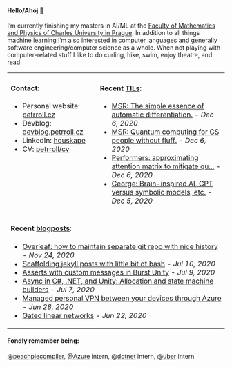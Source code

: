 #### Hello/Ahoj 👋

I’m currently finishing my masters in AI/ML at the [Faculty of Mathematics and Physics of Charles University in Prague](https://www.mff.cuni.cz/en). In addition to all things machine learning I’m also interested in computer languages and generally software engineering/computer science as a whole. When not playing with computer-related stuff I like to do curling, hike, swim, enjoy theatre, and read.

<table><tr><td valign="top">
  
#### Contact:
- Personal website: [petrroll.cz](https://petrroll.cz)
- Devblog: [devblog.petrroll.cz](https://devblog.petrroll.cz)
- LinkedIn: [houskape](https://www.linkedin.com/in/houskape/)
- CV: [petrroll/cv](https://github.com/petrroll/cv)
</td><td valign="top">

#### Recent [TILs](https://devblog.petrroll.cz/til/):
<!-- tils-posts starts -->
* [MSR: The simple essence of automatic differentiation.](https://www.youtube.com/watch?v=ne99laPUxN4) - _Dec 6, 2020_
* [MSR: Quantum computing for CS people without fluff.](https://www.microsoft.com/en-us/research/video/quantum-computing-computer-scientists/) - _Dec 6, 2020_
* [Performers: approximating attention matrix to mitigate qu...](https://www.youtube.com/watch?v=xJrKIPwVwGM) - _Dec 6, 2020_
* [George: Brain-inspired AI, GPT versus symbolic models, etc.](https://open.spotify.com/episode/5MZyAZARCI3V5J9E0tx84l?si=3gb-Tc_xSKampVAxdmi18w) - _Dec 5, 2020_
<!-- tils-posts ends -->
</td></tr>

<tr><td colspan="2">

#### Recent [blogposts](https://devblog.petrroll.cz/):
<!-- blog-posts starts -->
* [Overleaf: how to maintain separate git repo with nice history](http://devblog.petrroll.cz/overleaf-how-to-maintain-separate-git-repo-with-nice-history/) - _Nov 24, 2020_
* [Scaffolding jekyll posts with little bit of bash](http://devblog.petrroll.cz/scaffolding-jekyll-posts-with-little-bit-of-bash/) - _Jul 10, 2020_
* [Asserts with custom messages in Burst Unity](http://devblog.petrroll.cz/asserts-with-custom-messages-in-burst-unity/) - _Jul 9, 2020_
* [Async in C#, .NET, and Unity: Allocation and state machine builders](http://devblog.petrroll.cz/async-in-csharp-dotnet-and-unity-allocation-and-builders/) - _Jul 7, 2020_
* [Managed personal VPN between your devices through Azure](http://devblog.petrroll.cz/managed-personal-vpn-between-your-devices-through-azure/) - _Jun 28, 2020_
* [Gated linear networks](http://devblog.petrroll.cz/gated-linear-networks/) - _Jun 22, 2020_
<!-- blog-posts ends -->
</td></tr></table>

#### Fondly remember being:
[@peachpiecompiler](https://github.com/peachpiecompiler), [@Azure](https://github.com/Azure) intern, [@dotnet](https://github.com/dotnet) intern, [@uber](https://github.com/uber) intern
